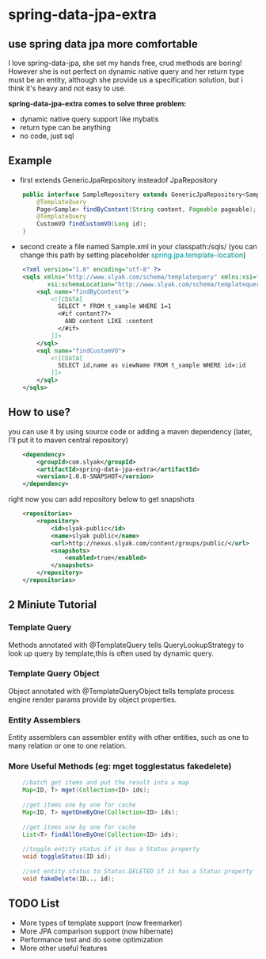 # spring-data-jpa-extra
## use spring data jpa more comfortable
I love spring-data-jpa, she set my hands free, crud methods are boring! However she is not perfect on dynamic native query and her return type must be an entity, although she provide us a specification solution, but i think it's heavy and not easy to use.

<b>spring-data-jpa-extra comes to solve three problem:</b>

- dynamic native query support like mybatis
- return type can be anything
- no code, just sql

## Example
- first extends GenericJpaRepository insteadof JpaRepository

```java
	public interface SampleRepository extends GenericJpaRepository<Sample, Long> {
		@TemplateQuery
		Page<Sample> findByContent(String content, Pageable pageable);
		@TemplateQuery
		CustomVO findCustomVO(Long id);
	}
```

- second create a file named Sample.xml in your classpath:/sqls/ (you can change this path by setting placeholder <font color="#008B8B">spring.jpa.template-location</font>)

```xml
    <?xml version="1.0" encoding="utf-8" ?>
    <sqls xmlns="http://www.slyak.com/schema/templatequery" xmlns:xsi="http://www.w3.org/2001/XMLSchema-instance"
           xsi:schemaLocation="http://www.slyak.com/schema/templatequery http://www.slyak.com/schema/templatequery.xsd">
        <sql name="findByContent">
            <![CDATA[
              SELECT * FROM t_sample WHERE 1=1
              <#if content??>
                AND content LIKE :content
              </#if>
            ]]>
        </sql>
        <sql name="findCustomVO">
            <![CDATA[
              SELECT id,name as viewName FROM t_sample WHERE id=:id
            ]]>
        </sql>
    </sqls>
```

## How to use?

you can use it by using source code or adding a maven dependency (later, I'll put it to maven central repository)

```xml
    <dependency>
        <groupId>com.slyak</groupId>
        <artifactId>spring-data-jpa-extra</artifactId>
        <version>1.0.0-SNAPSHOT</version>
    </dependency>
```

right now you can add repository below to get snapshots
```xml
    <repositories>
        <repository>
            <id>slyak-public</id>
            <name>slyak public</name>
            <url>http://nexus.slyak.com/content/groups/public/</url>
            <snapshots>
                <enabled>true</enabled>
            </snapshots>
        </repository>
    </repositories>
```


## 2 Miniute Tutorial

### Template Query
Methods annotated with @TemplateQuery tells QueryLookupStrategy to look up query by template,this is often used by dynamic query.

### Template Query Object
Object annotated with @TemplateQueryObject tells template process engine render params provide by object properties.

### Entity Assemblers
Entity assemblers can assembler entity with other entities, such as one to many relation or one to one relation.


### More Useful Methods (eg: mget togglestatus fakedelete)

```java
    //batch get items and put the result into a map
    Map<ID, T> mget(Collection<ID> ids);
    
    //get items one by one for cache
    Map<ID, T> mgetOneByOne(Collection<ID> ids);
    
    //get items one by one for cache
    List<T> findAllOneByOne(Collection<ID> ids);
    
    //toggle entity status if it has a Status property
    void toggleStatus(ID id);
    
    //set entity status to Status.DELETED if it has a Status property
    void fakeDelete(ID... id);
```


## TODO List
- More types of template support (now freemarker)
- More JPA comparison support (now hibernate)
- Performance test and do some optimization
- More other useful features
